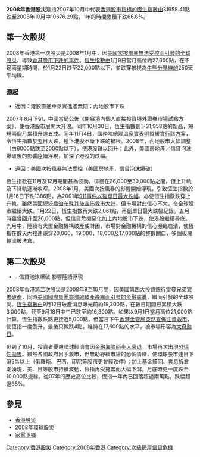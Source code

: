 **2008年香港股災**是指2007年10月中代表[香港股市指標的](https://zh.wikipedia.org/wiki/香港股市 "wikilink")[恆生指數由](https://zh.wikipedia.org/wiki/恆生指數 "wikilink")31958.41點跌至2008年10月中10676.29點，1年的時間累積下跌66.6%。

## 第一次股災

2008年香港第一次股災是2008年1月中，因[美國次按風暴無法受控而引發的](https://zh.wikipedia.org/wiki/2007年美國次級房屋信貸風暴 "wikilink")[全球股災](../Page/2008年環球股災.md "wikilink")，導致[香港股市下跌的事件](https://zh.wikipedia.org/wiki/香港股市 "wikilink")。[恆生指數由](https://zh.wikipedia.org/wiki/恆生指數 "wikilink")1月9日當月高位約27,600點，在不足兩星期時間，於1月22日跌至22,000點以下，並跌穿被視為[牛熊分界線的](https://zh.wikipedia.org/wiki/牛熊分界線 "wikilink")250天平均線。

### 源起

  - 近因：港股直通車落實遙遙無期；內地股市下跌

2007年8月下旬，中國當局公佈《開展境內個人直接投資境外證券市場試點方案》，使香港股市展開大升浪。同年10月30日，恆生指數創下31,958點的新高，短短兩個月累積升逾五成。同年11月4日，國務院總理[溫家寶表明暫緩實行該方案](https://zh.wikipedia.org/wiki/溫家寶 "wikilink")，令恆生指數於翌日大跌，種下港股不斷下跌的禍根。2008年，內地股市大幅調整（由6000點跌至2000點以下），使港股難以回升；此外，美國房地產／信貸泡沫爆破後的影響陸續浮現，加深了港股的跌幅。

  - 遠因：美國次按風暴無法受控（美國房地產，信貸泡沫爆破）

恆生指數在11月及12月期間甚為波動，徘徊在26,000至30,000點之間，但上升軌及下降軌逐漸收窄。2008年1月，美國次按風暴的影響開始浮現，引致恆生指數於1月16日下跌1386點，為2001年[911事件以後單日最大跌幅](https://zh.wikipedia.org/wiki/911事件 "wikilink")，亦使恆生指數跌穿上升軌。雖然美國總統[喬治布殊其後宣佈救市大計](https://zh.wikipedia.org/wiki/喬治布殊 "wikilink")，但市場對此信心不大，令全球股市繼續大跌。1月22日，恆生指數再大跌2,061點，再創單日最大跌幅紀錄。五月時雖曾回升至26,000點，但信貸危機惡化加上內地股市下跌，使港股繼續尋底。九月中，陸續有大型金融機構破產或財困，市場對金融機構的信心瀕臨崩潰，使恆指在數天內接連跌穿20,000，19,000，18,000及17,000點的整數關口，多個板塊輪流被洗倉。

## 第二次股災

  - \- 信貸泡沫爆破 影響陸續浮現

2008年香港第二次股災是2008年9至10月間，因美國第四大投資銀行[雷曼兄弟宣佈破產](../Page/雷曼兄弟.md "wikilink")，同時[美國國際集團亦瀕臨破產邊緣而引發的金融震盪](../Page/美國國際集團.md "wikilink")，繼而引發的全球股災。[恆生指數由](https://zh.wikipedia.org/wiki/恆生指數 "wikilink")9月12日破產消息曝光前約19,300點，在數日期間已累積大跌3,000點，截至9月18日中午已跌至約16,300點。如果以9月1日當月高位21,000點計算，恆生指數跌點更接近5,000點。但當日下午[香港金管局突然宣佈注資救市](https://zh.wikipedia.org/wiki/香港金管局 "wikilink")，使恆指一度倒升，最後只微跌4點，維持在17,600點的水平，被市場形容為[大奇跡日](https://zh.wikipedia.org/wiki/大奇跡日 "wikilink")。

但到了10月，投資者憂慮環球經濟會因[金融海嘯而步入衰退](https://zh.wikipedia.org/wiki/金融海嘯 "wikilink")，市場再次出現[恐慌性拋售](https://zh.wikipedia.org/wiki/恐慌性拋售 "wikilink")。雖然各國政府出手救市，但無助紓緩市場的恐慌情緒，使環球股市連日下瀉5%以上（俄羅斯、巴西、印尼等股市更曾經跌停）；加上基金贖回、套息拆倉潮湧現，美、日等股市持續波動，恆指再受拖累而大幅下瀉，月底時更一度跌至10,000點邊緣。從07年的歷史高位比較，恆指一年內已回落超過兩萬點，跌幅超過65%。

## 參見

  - [香港股災](../Page/香港股災.md "wikilink")
  - [2008年環球股災](../Page/2008年環球股災.md "wikilink")
  - [家電下鄉](../Page/家電下鄉.md "wikilink")

[Category:香港股災](https://zh.wikipedia.org/wiki/Category:香港股災 "wikilink")
[Category:2008年香港](https://zh.wikipedia.org/wiki/Category:2008年香港 "wikilink")
[Category:次級房屋信貸危機](https://zh.wikipedia.org/wiki/Category:次級房屋信貸危機 "wikilink")